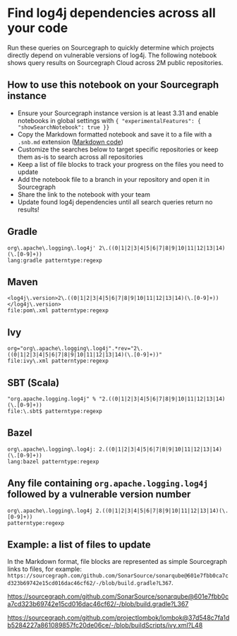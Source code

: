 # Find log4j dependencies across all your code

Run these queries on Sourcegraph to quickly determine which projects directly depend on vulnerable versions of log4j.
The following notebook shows query results on Sourcegraph Cloud across 2M public repositories.

## How to use this notebook on your Sourcegraph instance

- Ensure your Sourcegraph instance version is at least 3.31 and enable notebooks in global settings with `{ "experimentalFeatures": { "showSearchNotebook": true }}`
- Copy the Markdown formatted notebook and save it to a file with a `.snb.md` extension (<a href="?view=code">Markdown code</a>)
- Customize the searches below to target specific repositories or keep them as-is to search across all repositories
- Keep a list of file blocks to track your progress on the files you need to update
- Add the notebook file to a branch in your repository and open it in Sourcegraph
- Share the link to the notebook with your team
- Update found log4j dependencies until all search queries return no results!

## Gradle

```sourcegraph
org\.apache\.logging\.log4j' 2\.((0|1|2|3|4|5|6|7|8|9|10|11|12|13|14)(\.[0-9]+))
lang:gradle patterntype:regexp
```

## Maven

```sourcegraph
<log4j\.version>2\.((0|1|2|3|4|5|6|7|8|9|10|11|12|13|14)(\.[0-9]+))</log4j\.version>
file:pom\.xml patterntype:regexp
```

## Ivy

```sourcegraph
org="org\.apache\.logging\.log4j".*rev="2\.((0|1|2|3|4|5|6|7|8|9|10|11|12|13|14)(\.[0-9]+))"
file:ivy\.xml patterntype:regexp
```

## SBT (Scala)

```sourcegraph
"org.apache.logging.log4j" % "2.((0|1|2|3|4|5|6|7|8|9|10|11|12|13|14)(\.[0-9]+))
file:\.sbt$ patterntype:regexp
```

## Bazel

```sourcegraph
org\.apache\.logging\.log4j: 2.((0|1|2|3|4|5|6|7|8|9|10|11|12|13|14)(\.[0-9]+))
lang:bazel patterntype:regexp
```

## Any file containing `org.apache.logging.log4j` followed by a vulnerable version number

```sourcegraph
org\.apache\.logging\.log4j 2.((0|1|2|3|4|5|6|7|8|9|10|11|12|13|14)(\.[0-9]+))
patterntype:regexp
```

## Example: a list of files to update

In the Markdown format, file blocks are represented as simple Sourcegraph links to files, for example: `https://sourcegraph.com/github.com/SonarSource/sonarqube@601e7fbb0ca7cd323b69742e15cd016dac46cf62/-/blob/build.gradle?L367`.

https://sourcegraph.com/github.com/SonarSource/sonarqube@601e7fbb0ca7cd323b69742e15cd016dac46cf62/-/blob/build.gradle?L367

https://sourcegraph.com/github.com/projectlombok/lombok@37d548c7fa1db5284227a861089857fc20de06ce/-/blob/buildScripts/ivy.xml?L48
